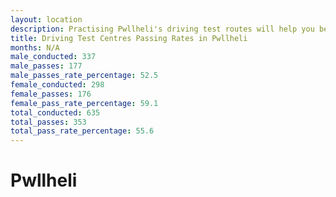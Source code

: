 ```yaml
---
layout: location
description: Practising Pwllheli's driving test routes will help you become more confident in your gear-changing abilities.
title: Driving Test Centres Passing Rates in Pwllheli
months: N/A
male_conducted: 337
male_passes: 177
male_passes_rate_percentage: 52.5
female_conducted: 298
female_passes: 176
female_pass_rate_percentage: 59.1
total_conducted: 635
total_passes: 353
total_pass_rate_percentage: 55.6
---
```


# Pwllheli
